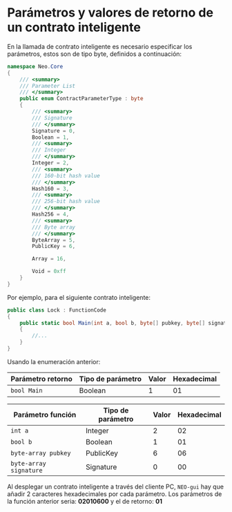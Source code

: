 # Parámetros y valores de retorno de un contrato inteligente

En la llamada de contrato inteligente es necesario especificar los parámetros, estos son de tipo byte, definidos a continuación:

```c#
namespace Neo.Core
{
    /// <summary>
    /// Parameter List
    /// </summary>
    public enum ContractParameterType : byte
    {
        /// <summary>
        /// Signature
        /// </summary>
        Signature = 0,
        Boolean = 1,
        /// <summary>
        /// Integer
        /// </summary>
        Integer = 2,
        /// <summary>
        /// 160-bit hash value
        /// </summary>
        Hash160 = 3,
        /// <summary>
        /// 256-bit hash value
        /// </summary>
        Hash256 = 4,
        /// <summary>
        /// Byte array
        /// </summary>
        ByteArray = 5,
        PublicKey = 6,

        Array = 16,

        Void = 0xff
    }
}

```
Por ejemplo, para el siguiente contrato inteligente:


```c#
public class Lock : FunctionCode
{
    public static bool Main(int a, bool b, byte[] pubkey, byte[] signature)
    {
        //...
    }
}
```
Usando la enumeración anterior:

|Parámetro retorno|Tipo de parámetro|Valor|Hexadecimal|
 |---|---|---|---|
 |`bool Main`| Boolean | 1 | 01 |

|Parámetro función|Tipo de parámetro|Valor|Hexadecimal|
 |---|---|---|---|
 |`int a`| Integer | 2 | 02 |
 |`bool b`| Boolean | 1 | 01 |
 |`byte-array pubkey`| PublicKey | 6 | 06 |
 |`byte-array signature`| Signature| 0| 00 |

 

Al desplegar un contrato inteligente a través del cliente PC, `NEO-gui` hay que añadir 2 caracteres hexadecimales por cada parámetro. Los parámetros de la función anterior seria: **02010600** y el de retorno: **01**


